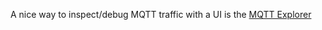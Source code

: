A nice way to inspect/debug MQTT traffic with a UI is the [MQTT Explorer](https://mqtt-explorer.com/)